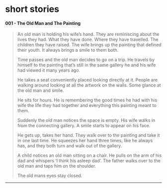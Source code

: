 # short stories

#### 001 - The Old Man and The Painting

>An old man is holding his wife’s hand. 
They are reminiscing about the lives they had. What they have done. Where they have travelled. The children they have raised. 
The wife brings up the painting that defined their youth. It always brings a smile to them both.
>
>Time passes and the old man decides to go on a trip. He travels by himself to the painting that’s still in the same gallery he and his wife had viewed it many years ago.
>
>He takes a seat conveniently placed looking directly at it. People are walking around looking at all the artwork on the walls. Some glance at the old man and smile.
>
>He sits for hours. He is remembering the good times he had with his wife the life they had together and everything this painting meant to them.
>
>Suddenly the old man notices the space is empty. His wife walks in from the connecting gallery. A smile starts to appear on his face.
>
>He gets up, takes her hand. They walk over to the painting and take it in one last time. He squeezes her hand three times, like he always has, and they both turn and walk out of the gallery.
>
>A child notices an old man sitting on a chair. He pulls on the arm of his dad and whispers ‘I think his asleep dad’.
The father walks over to the old man and taps him on the shoulder.
>
>The old mans eyes stay closed.

---


